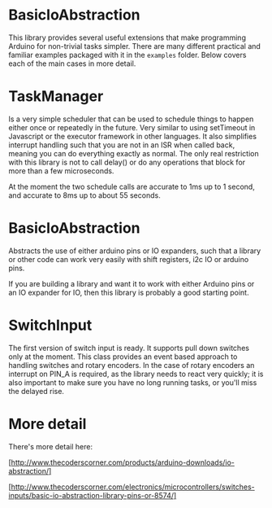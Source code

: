 # BasicIoAbstraction

This library provides several useful extensions that make programming Arduino for non-trivial tasks simpler. There are many different practical and familiar examples packaged with it in the `examples` folder. Below covers each of the main cases in more detail.

# TaskManager

Is a very simple scheduler that can be used to schedule things to happen either once or repeatedly in the future. Very similar to using setTimeout in Javascript or the executor framework in other languages. It also simplifies interrupt handling such that you are not in an ISR when called back, meaning you can do everything exactly as normal. The only real restriction with this library is not to call delay() or do any operations that block for more than a few microseconds. 

At the moment the two schedule calls are accurate to 1ms up to 1 second, and accurate to 8ms up to about 55 seconds.

# BasicIoAbstraction

Abstracts the use of either arduino pins or IO expanders, such that a library or other code can work very easily with shift registers, i2c IO or arduino pins. 

If you are building a library and want it to work with either Arduino pins or an IO expander for IO, then this library is probably a good starting point.

# SwitchInput

The first version of switch input is ready. It supports pull down switches only at the moment. This class provides an event based approach to handling switches and rotary encoders. In the case of rotary encoders an interrupt on PIN_A is required, as the library needs to react very quickly; it is also important to make sure you have no long running tasks, or you'll miss the delayed rise.

# More detail

There's more detail here:

[http://www.thecoderscorner.com/products/arduino-downloads/io-abstraction/]

[http://www.thecoderscorner.com/electronics/microcontrollers/switches-inputs/basic-io-abstraction-library-pins-or-8574/]

